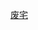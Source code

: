 [废宅](https://mp.weixin.qq.com/s?__biz=MzAxNzEyODA2NQ==&mid=2650186695&idx=1&sn=c2bd9f228063e2f52797fa80785063b9&chksm=83e84c29b49fc53fdfd1744521086c2c61942b8fb868391c07ba7b1cc31701a2d7f573d50db0&mpshare=1&scene=1&srcid=1014WX5jon8jlaNjoBND0sPz#rd)